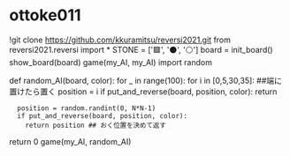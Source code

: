 # ottoke011
!git clone https://github.com/kkuramitsu/reversi2021.git
from reversi2021.reversi import *
STONE = ['🟩', '⚫', '⚪']
board = init_board()
show_board(board)
game(my_AI, my_AI)
import random

def random_AI(board, color):
  for _ in range(100):
    for i in [0,5,30,35]:
    ##端に置けたら置く
      position = i
      if put_and_reverse(board, position, color):
        return 
    
      position = random.randint(0, N*N-1)
      if put_and_reverse(board, position, color):
        return position ## おく位置を決めて返す
  return 0
  game(my_AI, random_AI)
